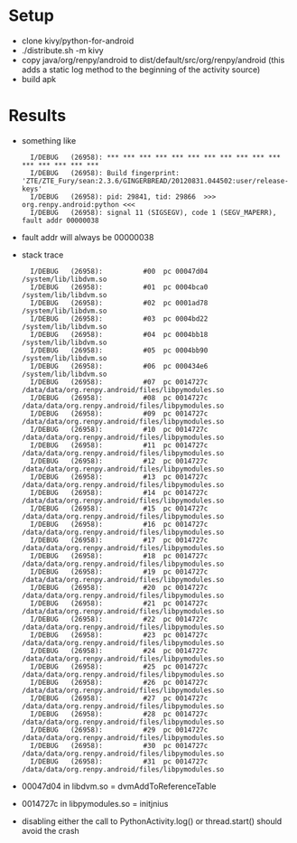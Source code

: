 # Setup
- clone kivy/python-for-android
- ./distribute.sh -m kivy
- copy java/org/renpy/android to dist/default/src/org/renpy/android (this adds a static log method to the beginning of the activity source)
- build apk
# Results
- something like

		I/DEBUG   (26958): *** *** *** *** *** *** *** *** *** *** *** *** *** *** *** ***
		I/DEBUG   (26958): Build fingerprint: 'ZTE/ZTE_Fury/sean:2.3.6/GINGERBREAD/20120831.044502:user/release-keys'
		I/DEBUG   (26958): pid: 29841, tid: 29866  >>> org.renpy.android:python <<<
		I/DEBUG   (26958): signal 11 (SIGSEGV), code 1 (SEGV_MAPERR), fault addr 00000038

- fault addr will always be 00000038
- stack trace

		I/DEBUG   (26958):          #00  pc 00047d04  /system/lib/libdvm.so
		I/DEBUG   (26958):          #01  pc 0004bca0  /system/lib/libdvm.so
		I/DEBUG   (26958):          #02  pc 0001ad78  /system/lib/libdvm.so
		I/DEBUG   (26958):          #03  pc 0004bd22  /system/lib/libdvm.so
		I/DEBUG   (26958):          #04  pc 0004bb18  /system/lib/libdvm.so
		I/DEBUG   (26958):          #05  pc 0004bb90  /system/lib/libdvm.so
		I/DEBUG   (26958):          #06  pc 000434e6  /system/lib/libdvm.so
		I/DEBUG   (26958):          #07  pc 0014727c  /data/data/org.renpy.android/files/libpymodules.so
		I/DEBUG   (26958):          #08  pc 0014727c  /data/data/org.renpy.android/files/libpymodules.so
		I/DEBUG   (26958):          #09  pc 0014727c  /data/data/org.renpy.android/files/libpymodules.so
		I/DEBUG   (26958):          #10  pc 0014727c  /data/data/org.renpy.android/files/libpymodules.so
		I/DEBUG   (26958):          #11  pc 0014727c  /data/data/org.renpy.android/files/libpymodules.so
		I/DEBUG   (26958):          #12  pc 0014727c  /data/data/org.renpy.android/files/libpymodules.so
		I/DEBUG   (26958):          #13  pc 0014727c  /data/data/org.renpy.android/files/libpymodules.so
		I/DEBUG   (26958):          #14  pc 0014727c  /data/data/org.renpy.android/files/libpymodules.so
		I/DEBUG   (26958):          #15  pc 0014727c  /data/data/org.renpy.android/files/libpymodules.so
		I/DEBUG   (26958):          #16  pc 0014727c  /data/data/org.renpy.android/files/libpymodules.so
		I/DEBUG   (26958):          #17  pc 0014727c  /data/data/org.renpy.android/files/libpymodules.so
		I/DEBUG   (26958):          #18  pc 0014727c  /data/data/org.renpy.android/files/libpymodules.so
		I/DEBUG   (26958):          #19  pc 0014727c  /data/data/org.renpy.android/files/libpymodules.so
		I/DEBUG   (26958):          #20  pc 0014727c  /data/data/org.renpy.android/files/libpymodules.so
		I/DEBUG   (26958):          #21  pc 0014727c  /data/data/org.renpy.android/files/libpymodules.so
		I/DEBUG   (26958):          #22  pc 0014727c  /data/data/org.renpy.android/files/libpymodules.so
		I/DEBUG   (26958):          #23  pc 0014727c  /data/data/org.renpy.android/files/libpymodules.so
		I/DEBUG   (26958):          #24  pc 0014727c  /data/data/org.renpy.android/files/libpymodules.so
		I/DEBUG   (26958):          #25  pc 0014727c  /data/data/org.renpy.android/files/libpymodules.so
		I/DEBUG   (26958):          #26  pc 0014727c  /data/data/org.renpy.android/files/libpymodules.so
		I/DEBUG   (26958):          #27  pc 0014727c  /data/data/org.renpy.android/files/libpymodules.so
		I/DEBUG   (26958):          #28  pc 0014727c  /data/data/org.renpy.android/files/libpymodules.so
		I/DEBUG   (26958):          #29  pc 0014727c  /data/data/org.renpy.android/files/libpymodules.so
		I/DEBUG   (26958):          #30  pc 0014727c  /data/data/org.renpy.android/files/libpymodules.so
		I/DEBUG   (26958):          #31  pc 0014727c  /data/data/org.renpy.android/files/libpymodules.so

- 00047d04 in libdvm.so = dvmAddToReferenceTable
- 0014727c in libpymodules.so = initjnius
- disabling either the call to PythonActivity.log() or thread.start() should avoid the crash
